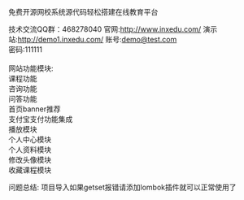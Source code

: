 免费开源网校系统源代码轻松搭建在线教育平台

技术交流QQ群：468278040
官网:http://www.inxedu.com/
演示站:http://demo1.inxedu.com/
账号:demo@test.com</br>
密码:111111</br>
</br>
网站功能模块:</br>
课程功能</br>
咨询功能</br>
问答功能</br>
首页banner推荐</br>
支付宝支付功能集成</br>
播放模块</br>
个人中心模块</br>
个人资料模块</br>
修改头像模块</br>
收藏课程模块</br>

问题总结:
项目导入如果getset报错请添加lombok插件就可以正常使用了</br>